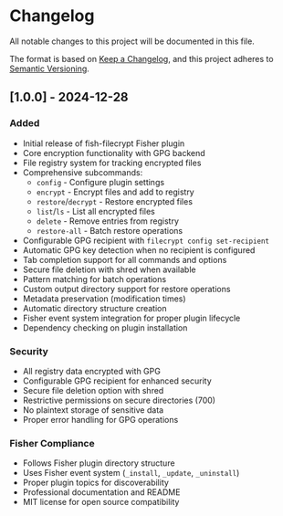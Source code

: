 # Changelog

All notable changes to this project will be documented in this file.

The format is based on [Keep a Changelog](https://keepachangelog.com/en/1.0.0/),
and this project adheres to [Semantic Versioning](https://semver.org/spec/v2.0.0.html).

## [1.0.0] - 2024-12-28

### Added
- Initial release of fish-filecrypt Fisher plugin
- Core encryption functionality with GPG backend
- File registry system for tracking encrypted files
- Comprehensive subcommands:
  - `config` - Configure plugin settings
  - `encrypt` - Encrypt files and add to registry
  - `restore`/`decrypt` - Restore encrypted files
  - `list`/`ls` - List all encrypted files
  - `delete` - Remove entries from registry
  - `restore-all` - Batch restore operations
- Configurable GPG recipient with `filecrypt config set-recipient`
- Automatic GPG key detection when no recipient is configured
- Tab completion support for all commands and options
- Secure file deletion with shred when available
- Pattern matching for batch operations
- Custom output directory support for restore operations
- Metadata preservation (modification times)
- Automatic directory structure creation
- Fisher event system integration for proper plugin lifecycle
- Dependency checking on plugin installation

### Security
- All registry data encrypted with GPG
- Configurable GPG recipient for enhanced security
- Secure file deletion option with shred
- Restrictive permissions on secure directories (700)
- No plaintext storage of sensitive data
- Proper error handling for GPG operations

### Fisher Compliance
- Follows Fisher plugin directory structure
- Uses Fisher event system (`_install`, `_update`, `_uninstall`)
- Proper plugin topics for discoverability
- Professional documentation and README
- MIT license for open source compatibility